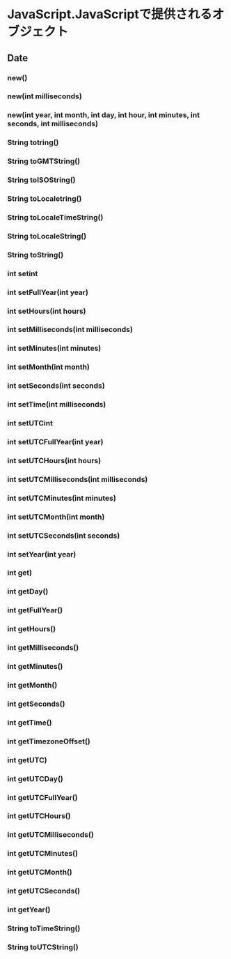 JavaScript.JavaScriptで提供されるオブジェクト
====================

Date
--------------------

### new()
### new(int milliseconds)
### new(int year, int month, int day, int hour, int minutes, int seconds, int milliseconds)
### String totring()
### String toGMTString()
### String toISOString()
### String toLocaletring()
### String toLocaleTimeString()
### String toLocaleString()
### String toString()
### int setint 
### int setFullYear(int year)
### int setHours(int hours)
### int setMilliseconds(int milliseconds)
### int setMinutes(int minutes)
### int setMonth(int month)
### int setSeconds(int seconds)
### int setTime(int milliseconds)
### int setUTCint 
### int setUTCFullYear(int year)
### int setUTCHours(int hours)
### int setUTCMilliseconds(int milliseconds)
### int setUTCMinutes(int minutes)
### int setUTCMonth(int month)
### int setUTCSeconds(int seconds)
### int setYear(int year)
### int get)
### int getDay()
### int getFullYear()
### int getHours()
### int getMilliseconds()
### int getMinutes()
### int getMonth()
### int getSeconds()
### int getTime()
### int getTimezoneOffset()
### int getUTC)
### int getUTCDay()
### int getUTCFullYear()
### int getUTCHours()
### int getUTCMilliseconds()
### int getUTCMinutes()
### int getUTCMonth()
### int getUTCSeconds()
### int getYear()
### String toTimeString()
### String toUTCString()